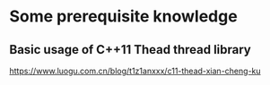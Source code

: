 # Some prerequisite knowledge
## Basic usage of C++11 Thead thread library
https://www.luogu.com.cn/blog/t1z1anxxx/c11-thead-xian-cheng-ku



